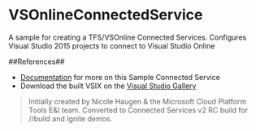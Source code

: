 # VSOnlineConnectedService
A sample for creating a TFS/VSOnline Connected Services. Configures Visual Studio 2015 projects to connect to Visual Studio Online

##References##
- [Documentation](./Docs/ReadMe.md) for more on this Sample Connected Service
- Download the built VSIX on the [Visual Studio Gallery](https://visualstudiogallery.msdn.microsoft.com/0b7c4a20-cc91-41ac-ba75-170299a0a50e)

> Initially created by Nicole Haugen & the Microsoft Cloud Platform Tools E&I team. Converted to Connected Services v2 RC build for //build and Ignite demos.
